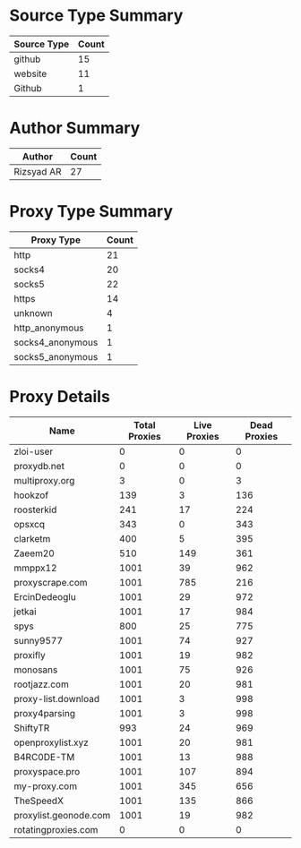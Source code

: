 # Source Type Summary

| Source Type | Count |
|-------------|-------|
| github | 15 |
| website | 11 |
| Github | 1 |


# Author Summary

| Author | Count |
|--------|-------|
| Rizsyad AR | 27 |


# Proxy Type Summary

| Proxy Type | Count |
|------------|-------|
| http | 21 |
| socks4 | 20 |
| socks5 | 22 |
| https | 14 |
| unknown | 4 |
| http_anonymous | 1 |
| socks4_anonymous | 1 |
| socks5_anonymous | 1 |


# Proxy Details

| Name | Total Proxies | Live Proxies | Dead Proxies |
|------|---------------|--------------|---------------|
| zloi-user | 0 | 0 | 0 |
| proxydb.net | 0 | 0 | 0 |
| multiproxy.org | 3 | 0 | 3 |
| hookzof | 139 | 3 | 136 |
| roosterkid | 241 | 17 | 224 |
| opsxcq | 343 | 0 | 343 |
| clarketm | 400 | 5 | 395 |
| Zaeem20 | 510 | 149 | 361 |
| mmppx12 | 1001 | 39 | 962 |
| proxyscrape.com | 1001 | 785 | 216 |
| ErcinDedeoglu | 1001 | 29 | 972 |
| jetkai | 1001 | 17 | 984 |
| spys | 800 | 25 | 775 |
| sunny9577 | 1001 | 74 | 927 |
| proxifly | 1001 | 19 | 982 |
| monosans | 1001 | 75 | 926 |
| rootjazz.com | 1001 | 20 | 981 |
| proxy-list.download | 1001 | 3 | 998 |
| proxy4parsing | 1001 | 3 | 998 |
| ShiftyTR | 993 | 24 | 969 |
| openproxylist.xyz | 1001 | 20 | 981 |
| B4RC0DE-TM | 1001 | 13 | 988 |
| proxyspace.pro | 1001 | 107 | 894 |
| my-proxy.com | 1001 | 345 | 656 |
| TheSpeedX | 1001 | 135 | 866 |
| proxylist.geonode.com | 1001 | 19 | 982 |
| rotatingproxies.com | 0 | 0 | 0 |
